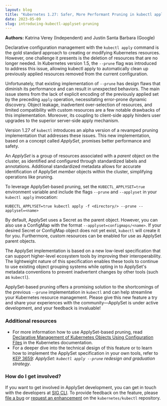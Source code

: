 ```yaml
---
layout: blog
title: "Kubernetes 1.27: Safer, More Performant Pruning in kubectl apply"
date: 2023-05-09
slug: introducing-kubectl-applyset-pruning
---
```


**Authors:** Katrina Verey (Independent) and Justin Santa Barbara (Google)

Declarative configuration management with the `kubectl apply` command is the gold standard approach
to creating or modifying Kubernetes resources. However, one challenge it presents is the deletion
of resources that are no longer needed. In Kubernetes version 1.5, the `--prune` flag was
introduced to address this issue, allowing kubectl apply to automatically clean up previously
applied resources removed from the current configuration.

Unfortunately, that existing implementation of `--prune` has design flaws that diminish its
performance and can result in unexpected behaviors. The main issue stems from the lack of explicit
encoding of the previously applied set by the preceding `apply` operation, necessitating
error-prone dynamic discovery. Object leakage, inadvertent over-selection of resources, and limited
compatibility with custom resources are a few notable drawbacks of this implementation. Moreover,
its coupling to client-side apply hinders user upgrades to the superior server-side apply
mechanism.

Version 1.27 of `kubectl` introduces an alpha version of a revamped pruning implementation that
addresses these issues. This new implementation, based on a concept called _ApplySet_, promises
better performance and safety.

An _ApplySet_ is a group of resources associated with a _parent_ object on the cluster, as
identified and configured through standardized labels and annotations. Additional standardized
metadata allows for accurate identification of ApplySet _member_ objects within the cluster,
simplifying operations like pruning.

To leverage ApplySet-based pruning, set the `KUBECTL_APPLYSET=true` environment variable and include
the flags `--prune` and `--applyset` in your `kubectl apply` invocation:

```shell
KUBECTL_APPLYSET=true kubectl apply -f <directory/> --prune --applyset=<name>
```

By default, ApplySet uses a Secret as the parent object. However, you can also use
a ConfigMap with the format `--applyset=configmaps/<name>`. If your desired Secret or
ConfigMap object does not yet exist, `kubectl` will create it for you. Furthermore, custom
resources can be enabled for use as ApplySet parent objects.

The ApplySet implementation is based on a new low-level specification that can support higher-level
ecosystem tools by improving their interoperability. The lightweight nature of this specification
enables these tools to continue to use existing object grouping systems while opting in to
ApplySet's metadata conventions to prevent inadvertent changes by other tools (such as `kubectl`).

ApplySet-based pruning offers a promising solution to the shortcomings of the previous `--prune`
implementation in `kubectl` and can help streamline your Kubernetes resource management. Please
give this new feature a try and share your experiences with the community—ApplySet is under active
development, and your feedback is invaluable!


### Additional resources

- For more information how to use ApplySet-based pruning, read
  [Declarative Management of Kubernetes Objects Using Configuration Files](/docs/tasks/manage-kubernetes-objects/declarative-config/) in the Kubernetes documentation.
- For a deeper dive into the technical design of this feature or to learn how to implement the
  ApplySet specification in your own tools, refer to [KEP&nbsp;3659](https://git.k8s.io/enhancements/keps/sig-cli/3659-kubectl-apply-prune/README.md):
  _ApplySet: `kubectl apply --prune` redesign and graduation strategy_.


### How do I get involved?

If you want to get involved in ApplySet development, you can get in touch with the developers at
[SIG CLI](https://git.k8s.io/community/sig-cli). To provide feedback on the feature, please
[file a bug](https://github.com/kubernetes/kubectl/issues/new?assignees=knverey,justinsb&labels=kind%2Fbug&template=bug-report.md)
or [request an enhancement](https://github.com/kubernetes/kubectl/issues/new?assignees=knverey,justinsb&labels=kind%2Fbug&template=enhancement.md)
on the `kubernetes/kubectl` repository.
